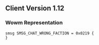 ## Client Version 1.12

### Wowm Representation
```rust,ignore
smsg SMSG_CHAT_WRONG_FACTION = 0x0219 {
}

```
